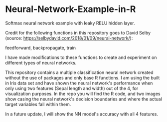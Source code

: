 # Neural-Network-Example-in-R
Softmax neural network example with leaky RELU hidden layer.

Credit for the following functions in this repository goes to David Selby (source: https://selbydavid.com/2018/01/09/neural-network/):

feedforward, backpropagate, train

I have made modifications to these functions to create and experiment on different types of neural networks.

This repository contains a multiple classification neural network created without the use of packages and only base R functions. I am using the built in Iris data set and have shown the neural network's performance when only using two features (Sepal length and width) out of the 4, for visualization purposes. In the repo you will find the R code, and two images show casing the neural network's decision boundaries and where the actual target variables fall within them.

In a future update, I will show the NN model's accuracy with all 4 features.


